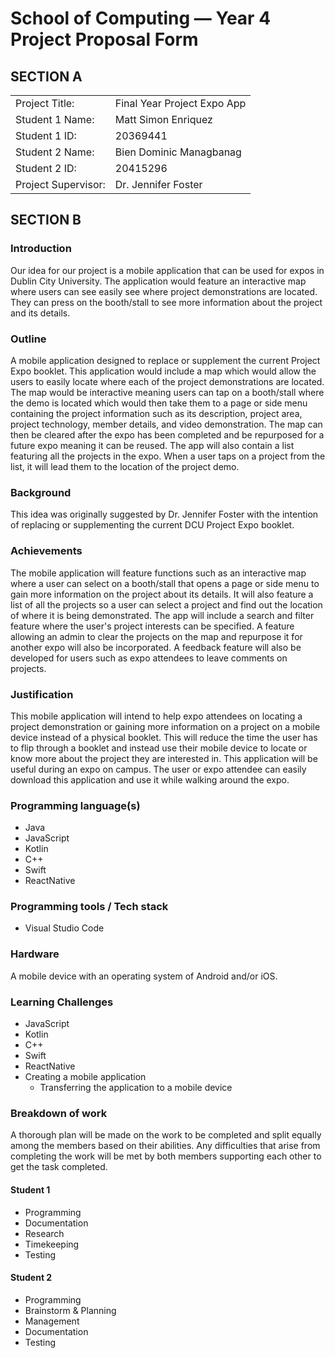 # School of Computing &mdash; Year 4 Project Proposal Form

## SECTION A

|                     |                             |
|---------------------|-----------------------------|
|Project Title:       | Final Year Project Expo App |
|Student 1 Name:      | Matt Simon Enriquez         |
|Student 1 ID:        | 20369441                    |
|Student 2 Name:      | Bien Dominic Managbanag     |
|Student 2 ID:        | 20415296                    |
|Project Supervisor:  | Dr. Jennifer Foster         |

## SECTION B

### Introduction

Our idea for our project is a mobile application that can be used for expos in Dublin City University. The application would feature an interactive map where users can see easily see where project demonstrations are located. They can press on the booth/stall to see more information about the project and its details.

### Outline

A mobile application designed to replace or supplement the current Project Expo booklet. This application would include a map which would allow the users to easily locate where each of the project demonstrations are located. The map would be interactive meaning users can tap on a booth/stall where the demo is located which would then take them to a page or side menu containing the project information such as its description, project area, project technology, member details, and video demonstration. The map can then be cleared after the expo has been completed and be repurposed for a future expo meaning it can be reused. The app will also contain a list featuring all the projects in the expo. When a user taps on a project from the list, it will lead them to the location of the project demo.

### Background

This idea was originally suggested by Dr. Jennifer Foster with the intention of replacing or supplementing the current DCU Project Expo booklet.

### Achievements

The mobile application will feature functions such as an interactive map where a user can select on a booth/stall that opens a page or side menu to gain more information on the project about its details. It will also feature a list of all the projects so a user can select a project and find out the location of where it is being demonstrated. The app will include a search and filter feature where the user's project interests can be specified. A feature allowing an admin to clear the projects on the map and repurpose it for another expo will also be incorporated. A feedback feature will also be developed for users such as expo attendees to leave comments on projects.

### Justification

This mobile application will intend to help expo attendees on locating a project demonstration or gaining more information on a project on a mobile device instead of a physical booklet. This will reduce the time the user has to flip through a booklet and instead use their mobile device to locate or know more about the project they are interested in. This application will be useful during an expo on campus. The user or expo attendee can easily download this application and use it while walking around the expo.

### Programming language(s)

* Java
* JavaScript
* Kotlin
* C++
* Swift
* ReactNative

### Programming tools / Tech stack

* Visual Studio Code

### Hardware

A mobile device with an operating system of Android and/or iOS.

### Learning Challenges

* JavaScript
* Kotlin
* C++
* Swift
* ReactNative
* Creating a mobile application
  * Transferring the application to a mobile device

### Breakdown of work

A thorough plan will be made on the work to be completed and split equally among the members based on their abilities. Any difficulties that arise from completing the work will be met by both members supporting each other to get the task completed.

#### Student 1

* Programming
* Documentation
* Research
* Timekeeping
* Testing

#### Student 2

* Programming
* Brainstorm & Planning
* Management
* Documentation
* Testing
